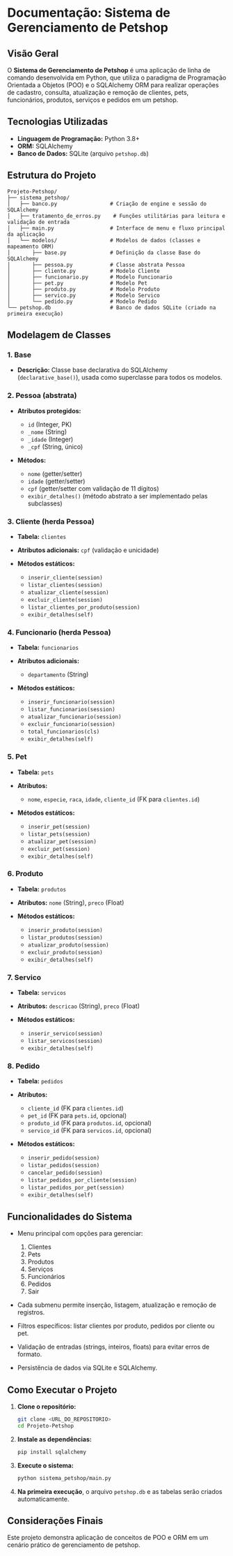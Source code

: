 # Documentação: Sistema de Gerenciamento de Petshop

## Visão Geral

O **Sistema de Gerenciamento de Petshop** é uma aplicação de linha de comando desenvolvida em Python, que utiliza o paradigma de Programação Orientada a Objetos (POO) e o SQLAlchemy ORM para realizar operações de cadastro, consulta, atualização e remoção de clientes, pets, funcionários, produtos, serviços e pedidos em um petshop.

## Tecnologias Utilizadas

* **Linguagem de Programação:** Python 3.8+
* **ORM:** SQLAlchemy
* **Banco de Dados:** SQLite (arquivo `petshop.db`)

## Estrutura do Projeto

```
Projeto-Petshop/
├── sistema_petshop/
│   ├── banco.py                 # Criação de engine e sessão do SQLAlchemy
│   ├── tratamento_de_erros.py    # Funções utilitárias para leitura e validação de entrada
│   ├── main.py                  # Interface de menu e fluxo principal da aplicação
│   └── modelos/                 # Modelos de dados (classes e mapeamento ORM)
│       ├── base.py              # Definição da classe Base do SQLAlchemy
│       ├── pessoa.py            # Classe abstrata Pessoa
│       ├── cliente.py           # Modelo Cliente
│       ├── funcionario.py       # Modelo Funcionario
│       ├── pet.py               # Modelo Pet
│       ├── produto.py           # Modelo Produto
│       ├── servico.py           # Modelo Servico
│       └── pedido.py            # Modelo Pedido
└── petshop.db                   # Banco de dados SQLite (criado na primeira execução)
```

## Modelagem de Classes

### 1. Base

* **Descrição:** Classe base declarativa do SQLAlchemy (`declarative_base()`), usada como superclasse para todos os modelos.

### 2. Pessoa (abstrata)

* **Atributos protegidos:**

  * `id` (Integer, PK)
  * `_nome` (String)
  * `_idade` (Integer)
  * `_cpf` (String, único)
* **Métodos:**

  * `nome` (getter/setter)
  * `idade` (getter/setter)
  * `cpf` (getter/setter com validação de 11 dígitos)
  * `exibir_detalhes()` (método abstrato a ser implementado pelas subclasses)

### 3. Cliente (herda Pessoa)

* **Tabela:** `clientes`
* **Atributos adicionais:** `cpf` (validação e unicidade)
* **Métodos estáticos:**

  * `inserir_cliente(session)`
  * `listar_clientes(session)`
  * `atualizar_cliente(session)`
  * `excluir_cliente(session)`
  * `listar_clientes_por_produto(session)`
  * `exibir_detalhes(self)`

### 4. Funcionario (herda Pessoa)

* **Tabela:** `funcionarios`
* **Atributos adicionais:**

  * `departamento` (String)
* **Métodos estáticos:**

  * `inserir_funcionario(session)`
  * `listar_funcionarios(session)`
  * `atualizar_funcionario(session)`
  * `excluir_funcionario(session)`
  * `total_funcionarios(cls)`
  * `exibir_detalhes(self)`

### 5. Pet

* **Tabela:** `pets`
* **Atributos:**

  * `nome`, `especie`, `raca`, `idade`, `cliente_id` (FK para `clientes.id`)
* **Métodos estáticos:**

  * `inserir_pet(session)`
  * `listar_pets(session)`
  * `atualizar_pet(session)`
  * `excluir_pet(session)`
  * `exibir_detalhes(self)`

### 6. Produto

* **Tabela:** `produtos`
* **Atributos:** `nome` (String), `preco` (Float)
* **Métodos estáticos:**

  * `inserir_produto(session)`
  * `listar_produtos(session)`
  * `atualizar_produto(session)`
  * `excluir_produto(session)`
  * `exibir_detalhes(self)`

### 7. Servico

* **Tabela:** `servicos`
* **Atributos:** `descricao` (String), `preco` (Float)
* **Métodos estáticos:**

  * `inserir_servico(session)`
  * `listar_servicos(session)`
  * `exibir_detalhes(self)`

### 8. Pedido

* **Tabela:** `pedidos`
* **Atributos:**

  * `cliente_id` (FK para `clientes.id`)
  * `pet_id` (FK para `pets.id`, opcional)
  * `produto_id` (FK para `produtos.id`, opcional)
  * `servico_id` (FK para `servicos.id`, opcional)
* **Métodos estáticos:**

  * `inserir_pedido(session)`
  * `listar_pedidos(session)`
  * `cancelar_pedido(session)`
  * `listar_pedidos_por_cliente(session)`
  * `listar_pedidos_por_pet(session)`
  * `exibir_detalhes(self)`

## Funcionalidades do Sistema

* Menu principal com opções para gerenciar:

  1. Clientes
  2. Pets
  3. Produtos
  4. Serviços
  5. Funcionários
  6. Pedidos
  7. Sair
* Cada submenu permite inserção, listagem, atualização e remoção de registros.
* Filtros específicos: listar clientes por produto, pedidos por cliente ou pet.
* Validação de entradas (strings, inteiros, floats) para evitar erros de formato.
* Persistência de dados via SQLite e SQLAlchemy.

## Como Executar o Projeto

1. **Clone o repositório:**

   ```bash
   git clone <URL_DO_REPOSITORIO>
   cd Projeto-Petshop
   ```

2. **Instale as dependências:**

   ```bash
   pip install sqlalchemy
   ```

3. **Execute o sistema:**

   ```bash
   python sistema_petshop/main.py
   ```

4. **Na primeira execução**, o arquivo `petshop.db` e as tabelas serão criados automaticamente.

## Considerações Finais

Este projeto demonstra aplicação de conceitos de POO e ORM em um cenário prático de gerenciamento de petshop.
